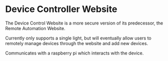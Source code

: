 # Device Controller Website

The Device Control Website is a more secure version of its predecessor, the Remote Automation Website.

Currently only supports a single light, but will eventually allow users to remotely manage devices through the website and add new devices.

Communicates with a raspberry pi which interacts with the device. 

